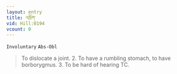 ```yaml
---
layout: entry
title: འཁྲོག་
vid: Hill:0194
vcount: 0
---
```

`Involuntary` `Abs-Obl`
> To dislocate a joint\.
 2\.
 To have a rumbling stomach, to have borborygmus\.
 3\.
 To be hard of hearing TC\.

